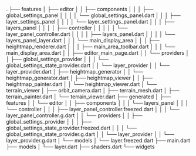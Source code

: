 .
├── features
│   ├── editor
│   │   ├── components
│   │   │   ├── global_settings_panel
│   │   │   │   └── global_settings_panel.dart
│   │   │   ├── layer_settings_panel
│   │   │   │   └── layer_settings_panel.dart
│   │   │   ├── layers_panel
│   │   │   │   ├── controller
│   │   │   │   │   └── layer_panel_controller.dart
│   │   │   │   ├── layers_panel.dart
│   │   │   │   └── layers_panel_layer.dart
│   │   │   └── main_display_area
│   │   │       ├── heightmap_renderer.dart
│   │   │       ├── main_area_toolbar.dart
│   │   │       └── main_display_area.dart
│   │   ├── editor_main_page.dart
│   │   └── providers
│   │       ├── global_settings_provider
│   │       │   └── global_settings_state_provider.dart
│   │       └── layer_provider
│   │           └── layer_provider.dart
│   ├── heightmap_generator
│   │   └── heightmap_generator.dart
│   ├── heightmap_viewer
│   │   ├── heightmap_painter.dart
│   │   └── heightmap_viewer.dart
│   └── terrain_viewer
│       ├── orbit_camera.dart
│       ├── terrain_mesh.dart
│       ├── terrain_painter.dart
│       └── terrain_viewer.dart
├── generated
│   ├── features
│   │   └── editor
│   │       ├── components
│   │       │   └── layers_panel
│   │       │       └── controller
│   │       │           ├── layer_panel_controller.freezed.dart
│   │       │           └── layer_panel_controller.g.dart
│   │       └── providers
│   │           ├── global_settings_provider
│   │           │   ├── global_settings_state_provider.freezed.dart
│   │           │   └── global_settings_state_provider.g.dart
│   │           └── layer_provider
│   │               └── layer_provider.g.dart
│   └── models
│       └── layer.freezed.dart
├── main.dart
├── models
│   └── layer.dart
├── shaders.dart
└── widgets
